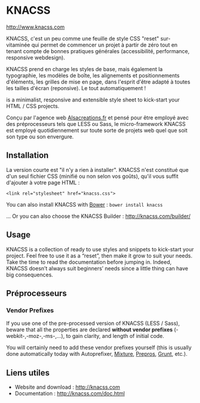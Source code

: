 # KNACSS

http://www.knacss.com

KNACSS, c'est un peu comme une feuille de style CSS "reset" sur-vitaminée qui permet de commencer un projet à partir de zéro tout en tenant compte de bonnes pratiques générales (accessibilité, performance, responsive webdesign).

KNACSS prend en charge les styles de base, mais également la typographie, les modèles de boîte, les alignements et positionnements d'éléments, les grilles de mise en page, dans l'esprit d'être adapté à toutes les tailles d'écran (reponsive). Le tout automatiquement !

  is a minimalist, responsive and extensible style sheet to kick-start your HTML / CSS projects. 

Conçu par l'agence web [Alsacreations.fr](http://alsacreations.fr) et pensé pour être employé avec des préprocesseurs tels que LESS ou Sass, le micro-framework KNACSS est employé quotidiennement sur toute sorte de projets web quel que soit son type ou son envergure.

## Installation

La version courte est "il n'y a rien à installer".
KNACSS n'est constitué que d'un seul fichier CSS (minifié ou non selon vos goûts), qu'il vous suffit d'ajouter à votre page HTML :

    <link rel="stylesheet" href="knacss.css">

You can also install KNACSS with [Bower](http://bower.io/) : ```bower install knacss```

&hellip; Or you can also choose the KNACSS Builder : http://knacss.com/builder/


## Usage

KNACSS is a collection of ready to use styles and snippets to kick-start your project. Feel free to use it as a “reset”, then make it grow to suit your needs.
Take the time to read the documentation before jumping in. Indeed, KNACSS doesn’t always suit beginners’ needs since a little thing can have big consequences.

## Préprocesseurs

### Vendor Prefixes 

If you use one of the pre-processed version of KNACSS (LESS / Sass), beware that all the properties are declared **without vendor prefixes** (-webkit-,-moz-,-ms-,…), to gain clarity, and length of initial code.

You will certainly need to add these vendor prefixes yourself (this is usually done automatically today with Autoprefixer, [Mixture](http://mixture.io), [Prepros](http://alphapixels.com/prepros/), [Grunt](http://gruntjs.com), etc.).

## Liens utiles

* Website and download : http://knacss.com
* Documentation : http://knacss.com/doc.html

